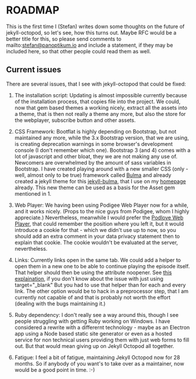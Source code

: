 # ROADMAP

This is the first time I (Stefan) writes down some thoughts on the future of jekyll-octopod,
so let's see, how this turns out. Maybe RFC would be a better title for this, so please send
comments to mailto:stefan@panoptikum.io and include a statement, if they may be included here,
so that other people could read them as well.

## Current issues

There are several issues, that I see with jekyll-octopod that could be fixed:

1. The installation script:
   Updating is almost impossible currently because of the installation process, that copies file into
   the project. We could, now that gem based themes a working nicely, extract all the assets into
   a theme, that is then not really a theme any more, but also the store for the webplayer, subscribe
   button and other assets.

2. CSS Framework:
   Bootflat is highly depending on Bootstrap, but not maintained any more, while the 3.x
   Bootstrap version, that we are using, is creating deprecation warnings in some browser's
   development console (I don't remember which one).
   Bootstrap 3 (and 4) comes with a lot of javascript and other bloat, they we are not making any
   use of. Newcomers are overwhelmed by the amount of sass variables in Bootstrap.
   I have created playing around with a new smaller CSS (only - well, almost only to be true)
   framework called [Bulma](https://bulma.io) and already created a jekyll theme for this
   [jekyll-bulma](https://github.com/jekyll-octopod/jekyll-bulma), that I use on my
   [homepage](https://informatom.com) already. This new theme can be used as a basis for the Asset
   gem mentioned in 1.

3. Web Player:
   We having been using Podigee Web Player now for a while, and it works nicely. (Props to the nice
   guys from Podigee, whom I highly appreciate.) Nevertheless, meanwhile I would prefer the
   [Podlove Web Player](https://podlove.org/podlove-web-player/), that could remember the position
   where you left it, but it would introduce a cookie for that - which we didn't use up to now,
   so you should add an extra comment in your data privacy statement then to explain that cookie.
   The cookie wouldn't be evaluated at the server, nevertheless.

4. Links:
   Currently links open in the same tab. We could add a helper to open them in a new one to be
   able to continue playing the episode itself. That helper should then be using the attribute
   noopener. See
   [this explaination](https://developers.google.com/web/tools/lighthouse/audits/noopener), if
   you don't know about the issue with just using target="\_blank"
   But you had to use that helper than for each and every link. The other option would be to
   hack in a preprocessor step, that I am currently not capable of and that is probably not worth
   the effort (dealing with the bugs maintaining it.)

5. Ruby dependency:
   I don't really see a way around this, though I see people struggling with getting Ruby working
   on Windows. I have considered a rewrite with a differernt technology - maybe as an Electron
   app using a Node based static site generator or even as a hosted service for non technical
   users providing them with just web forms to fill out. But that would mean giving up on
   Jekyll Octopod all together.

6. Fatigue:
   I feel a bit of fatigue, maintaining Jekyll Octopod now for 28 months. So if anybody of you
   want's to take over as a maintainer, now would be a good point in time. :-)